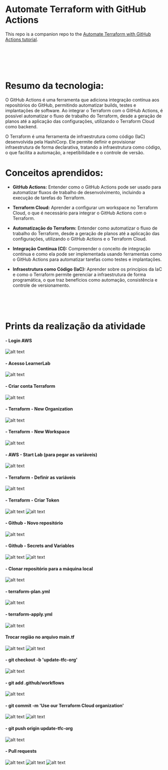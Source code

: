 # Automate Terraform with GitHub Actions

This repo is a companion repo to the [Automate Terraform with GitHub Actions tutorial](https://developer.hashicorp.com/terraform/tutorials/automation/github-actions).

</br>
</br>
</br>
</br>



# Resumo da tecnologia:
O GitHub Actions é uma ferramenta que adiciona integração contínua aos repositórios do GitHub, permitindo automatizar builds, testes e implantações de software. Ao integrar o Terraform com o GitHub Actions, é possível automatizar o fluxo de trabalho do Terraform, desde a geração de planos até a aplicação das configurações, utilizando o Terraform Cloud como backend.

O Terraform é uma ferramenta de infraestrutura como código (IaC) desenvolvida pela HashiCorp. Ele permite definir e provisionar infraestrutura de forma declarativa, tratando a infraestrutura como código, o que facilita a automação, a repetibilidade e o controle de versão.

# Conceitos aprendidos:
- **GitHub Actions:** Entender como o GitHub Actions pode ser usado para automatizar fluxos de trabalho de desenvolvimento, incluindo a execução de tarefas do Terraform.

- **Terraform Cloud:** Aprender a configurar um workspace no Terraform Cloud, o que é necessário para integrar o GitHub Actions com o Terraform.

- **Automatização do Terraform:** Entender como automatizar o fluxo de trabalho do Terraform, desde a geração de planos até a aplicação das configurações, utilizando o GitHub Actions e o Terraform Cloud.

- **Integração Contínua (CI):** Compreender o conceito de integração contínua e como ela pode ser implementada usando ferramentas como o GitHub Actions para automatizar tarefas como testes e implantações.

- **Infraestrutura como Código (IaC):** Aprender sobre os princípios da IaC e como o Terraform permite gerenciar a infraestrutura de forma programática, o que traz benefícios como automação, consistência e controle de versionamento.

</br>
</br>
</br>

# Prints da realização da atividade

#### - Login AWS
![alt text](image.png)

#### - Acesso LearnerLab
![alt text](image-1.png)

#### - Criar conta Terraform
![alt text](image-2.png)

#### - Terraform - New Organization
![alt text](image-3.png)

#### - Terraform - New Workspace
![alt text](image-4.png)

#### - AWS - Start Lab (para pegar as variáveis)
![alt text](image-5.png)

#### - Terraform - Definir as variáveis
![alt text](image-6.png)

#### - Terraform - Criar Token
![alt text](image-7.png)
![alt text](image-8.png)

#### - Github - Novo repositório
![alt text](image-9.png)

#### - Github - Secrets and Variables
![alt text](image-10.png)
![alt text](image-11.png)

#### - Clonar repositório para a máquina local
![alt text](image-12.png)

#### - terraform-plan.yml
![alt text](image-13.png)

#### - terraform-apply.yml
![alt text](image-14.png)

#### Trocar região no arquivo main.tf
![alt text](image-15.png)
![alt text](image-16.png)

#### - git checkout -b 'update-tfc-org'
![alt text](image-17.png)

#### - git add .github/workflows
![alt text](image-18.png)

#### - git commit -m 'Use our Terraform Cloud organization'
![alt text](image-19.png)
![alt text](image-21.png)

#### - git push origin update-tfc-org
![alt text](image-20.png)

#### - Pull requests
![alt text](image-22.png)
![alt text](image-23.png)
![alt text](image-24.png)